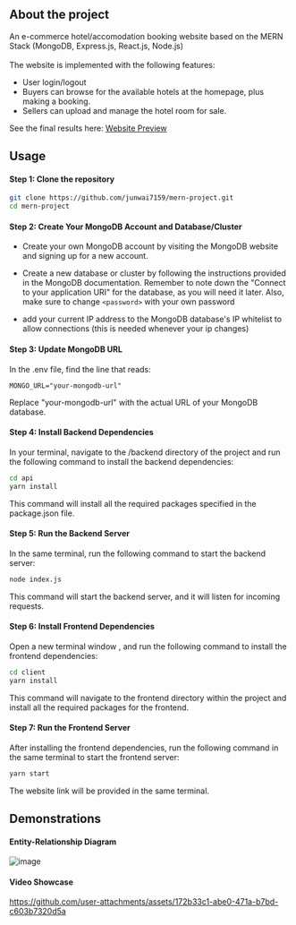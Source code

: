 ## About the project
An e-commerce hotel/accomodation booking website based on the MERN Stack (MongoDB, Express.js, React.js, Node.js) </br> </br>
The website is implemented with the following features:
- User login/logout 
- Buyers can browse for the available hotels at the homepage, plus making a booking.
- Sellers can upload and manage the hotel room for sale.

See the final results here: [Website Preview](https://github.com/junwai7159/mern-project/edit/master/README.md#website-preview)

## Usage
#### Step 1: Clone the repository

```bash
git clone https://github.com/junwai7159/mern-project.git
cd mern-project
```

#### Step 2: Create Your MongoDB Account and Database/Cluster

- Create your own MongoDB account by visiting the MongoDB website and signing up for a new account.

- Create a new database or cluster by following the instructions provided in the MongoDB documentation. Remember to note down the "Connect to your application URI" for the database, as you will need it later. Also, make sure to change `<password>` with your own password

- add your current IP address to the MongoDB database's IP whitelist to allow connections (this is needed whenever your ip changes)

#### Step 3: Update MongoDB URL

In the .env file, find the line that reads:

`MONGO_URL="your-mongodb-url"`

Replace "your-mongodb-url" with the actual URL of your MongoDB database.

#### Step 4: Install Backend Dependencies

In your terminal, navigate to the /backend directory of the project and run the following command to install the backend dependencies:

```bash
cd api
yarn install
```

This command will install all the required packages specified in the package.json file.

#### Step 5: Run the Backend Server

In the same terminal, run the following command to start the backend server:

```bash
node index.js
```

This command will start the backend server, and it will listen for incoming requests.

#### Step 6: Install Frontend Dependencies

Open a new terminal window , and run the following command to install the frontend dependencies:

```bash
cd client
yarn install
```

This command will navigate to the frontend directory within the project and install all the required packages for the frontend.

#### Step 7: Run the Frontend Server

After installing the frontend dependencies, run the following command in the same terminal to start the frontend server:

```bash
yarn start
```
The website link will be provided in the same terminal.

## Demonstrations
#### Entity-Relationship Diagram
![image](https://github.com/user-attachments/assets/8537b1ae-3f1e-4e6d-828f-b2db0fe56a85)

#### Video Showcase
https://github.com/user-attachments/assets/172b33c1-abe0-471a-b7bd-c603b7320d5a

